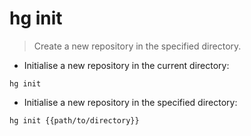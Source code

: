 # hg init

> Create a new repository in the specified directory.

- Initialise a new repository in the current directory:

`hg init`

- Initialise a new repository in the specified directory:

`hg init {{path/to/directory}}`
